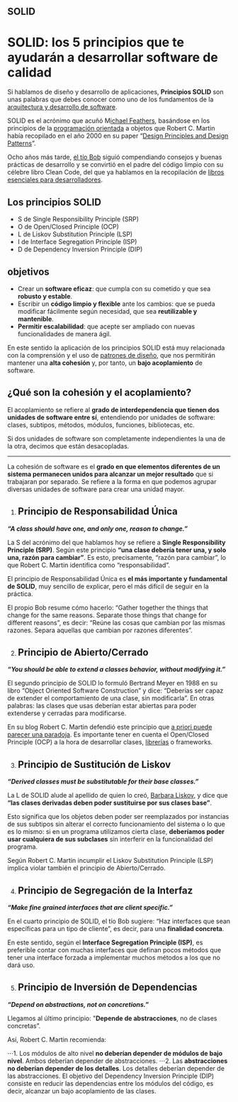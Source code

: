 ## SOLID
# SOLID: los 5 principios que te ayudarán a desarrollar software de calidad

Si hablamos de diseño y desarrollo de aplicaciones, **Principios SOLID** son unas palabras que debes conocer como uno de los fundamentos de la [arquitectura y desarrollo de software](https://profile.es/creamos-soluciones-digitales/custom-development/).

SOLID es el acrónimo que acuñó M[ichael Feathers](https://twitter.com/mfeathers), basándose en los principios de la [programación orientada](https://profile.es/blog/que-es-la-programacion-orientada-a-objetos/) a objetos que Robert C. Martin había recopilado en el año 2000 en su paper “[Design Principles and Design Patterns](http://www.cvc.uab.es/shared/teach/a21291/temes/object_oriented_design/materials_adicionals/principles_and_patterns.pdf)”.

Ocho años más tarde, [el tío Bob](https://twitter.com/unclebobmartin) siguió compendiando consejos y buenas prácticas de desarrollo y se convirtió en el padre del código limpio con su célebre libro Clean Code, del que ya hablamos en la recopilación de [libros esenciales para desarrolladores](https://profile.es/blog/libros-esenciales-para-desarrolladores-y-programadores/).

## Los principios SOLID
- S de Single Responsibility Principle (SRP)
- O de Open/Closed Principle (OCP)
- L de Liskov Substitution Principle (LSP)
- I de Interface Segregation Principle (ISP)
- D de Dependency Inversion Principle (DIP)

## objetivos
- Crear un **software eficaz**: que cumpla con su cometido y que sea **robusto y estable**.
- Escribir un **código limpio y flexible** ante los cambios: que se pueda modificar fácilmente   según necesidad, que sea **reutilizable y mantenible**.
- **Permitir escalabilidad**: que acepte ser ampliado con nuevas funcionalidades de manera ágil.

En este sentido la aplicación de los principios SOLID está muy relacionada con la comprensión y el uso de [patrones de diseño](https://profile.es/blog/patrones-de-diseno-de-software/), que nos permitirán mantener una **alta cohesión** y, por tanto, un **bajo acoplamiento** de software.

## ¿Qué son la cohesión y el acoplamiento?

El acoplamiento se refiere al **grado de interdependencia que tienen dos unidades de software entre sí**, entendiendo por unidades de software: clases, subtipos, métodos, módulos, funciones, bibliotecas, etc.

Si dos unidades de software son completamente independientes la una de la otra, decimos que están desacopladas.

---

La cohesión de software es el **grado en que elementos diferentes de un sistema permanecen unidos para alcanzar un mejor resultado** que si trabajaran por separado. Se refiere a la forma en que podemos agrupar diversas unidades de software para crear una unidad mayor.

1. ## Principio de Responsabilidad Única
**_“A class should have one, and only one, reason to change.”_**

La S del acrónimo del que hablamos hoy se refiere a **Single Responsibility Principle (SRP)**. Según este principio **“una clase debería tener una, y solo una, razón para cambiar”**. Es esto, precisamente, “razón para cambiar”, lo que Robert C. Martin identifica como “responsabilidad”.

El principio de Responsabilidad Única es **el más importante y fundamental de SOLID**, muy sencillo de explicar, pero el más difícil de seguir en la práctica.

El propio Bob resume cómo hacerlo: “Gather together the things that change for the same reasons. Separate those things that change for different reasons”, es decir: “Reúne las cosas que cambian por las mismas razones. Separa aquellas que cambian por razones diferentes”.

2. ## Principio de Abierto/Cerrado
**_“You should be able to extend a classes behavior, without modifying it.”_**

El segundo principio de SOLID lo formuló Bertrand Meyer en 1988 en su libro “Object Oriented Software Construction” y dice: “Deberías ser capaz de extender el comportamiento de una clase, sin modificarla”. En otras palabras: las clases que usas deberían estar abiertas para poder extenderse y cerradas para modificarse.

En su blog Robert C. Martin defendió este principio que [a priori puede parecer una paradoja](https://blog.cleancoder.com/uncle-bob/2014/05/12/TheOpenClosedPrinciple.html). Es importante tener en cuenta el Open/Closed Principle (OCP) a la hora de desarrollar clases, [librerías](https://profile.es/blog/librerias-javascript/) o frameworks.

3. ## Principio de Sustitución de Liskov
**_“Derived classes must be substitutable for their base classes.”_**

La L de SOLID alude al apellido de quien lo creó, [Barbara Liskov](https://www.eldiario.es/sociedad/barbara-liskov-medidas-mujeres-ingenierias_1_2080551.html), y dice que **“las clases derivadas deben poder sustituirse por sus clases base”**.

Esto significa que los objetos deben poder ser reemplazados por instancias de sus subtipos sin alterar el correcto funcionamiento del sistema o lo que es lo mismo: si en un programa utilizamos cierta clase, **deberíamos poder usar cualquiera de sus subclases** sin interferir en la funcionalidad del programa.  

Según Robert C. Martin incumplir el Liskov Substitution Principle (LSP) implica violar también el principio de Abierto/Cerrado.

4. ## Principio de Segregación de la Interfaz
**_“Make fine grained interfaces that are client specific.”_**

En el cuarto principio de SOLID, el tío Bob sugiere: “Haz interfaces que sean específicas para un tipo de cliente”, es decir, para una **finalidad concreta**.

En este sentido, según el **Interface Segregation Principle (ISP)**, es preferible contar con muchas interfaces que definan pocos métodos que tener una interface forzada a implementar muchos métodos a los que no dará uso.

5. ## Principio de Inversión de Dependencias
**_“Depend on abstractions, not on concretions.”_**

Llegamos al último principio: "**Depende de abstracciones**, no de clases concretas”.

Así, Robert C. Martin recomienda:

⋅⋅⋅1. Los módulos de alto nivel **no deberían depender de módulos de bajo nivel**. Ambos deberían depender de abstracciones.
⋅⋅⋅2. Las **abstracciones no deberían depender de los detalles**. Los detalles deberían depender de las abstracciones.
El objetivo del Dependency Inversion Principle (DIP) consiste en reducir las dependencias entre los módulos del código, es decir, alcanzar un bajo acoplamiento de las clases.
